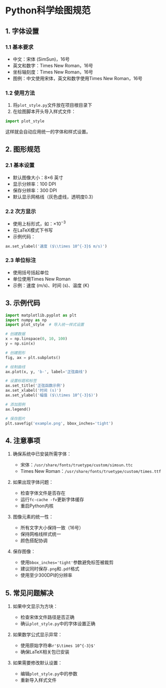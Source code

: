 # Python科学绘图规范

## 1. 字体设置

### 1.1 基本要求
- 中文：宋体 (SimSun)，16号
- 英文和数字：Times New Roman，16号
- 坐标轴刻度：Times New Roman，16号
- 图例：中文使用宋体，英文和数字使用Times New Roman，16号

### 1.2 使用方法
1. 将`plot_style.py`文件放在项目根目录下
2. 在绘图脚本开头导入样式文件：
```python
import plot_style
```
这样就会自动应用统一的字体和样式设置。

## 2. 图形规范

### 2.1 基本设置
- 默认图像大小：8×6 英寸
- 显示分辨率：100 DPI
- 保存分辨率：300 DPI
- 默认显示网格线（灰色虚线，透明度0.3）

### 2.2 次方显示
- 使用上标形式，如：$\times 10^{-3}$
- 在LaTeX模式下书写
- 示例代码：
```python
ax.set_ylabel('速度 ($\\times 10^{-3}$ m/s)')
```

### 2.3 单位标注
- 使用括号括起单位
- 单位使用Times New Roman
- 示例：速度 (m/s)、时间 (s)、温度 (K)

## 3. 示例代码

```python
import matplotlib.pyplot as plt
import numpy as np
import plot_style  # 导入统一样式设置

# 创建数据
x = np.linspace(0, 10, 100)
y = np.sin(x)

# 创建图形
fig, ax = plt.subplots()

# 绘制曲线
ax.plot(x, y, 'b-', label='正弦曲线')

# 设置标题和标签
ax.set_title('正弦函数示例')
ax.set_xlabel('时间 (s)')
ax.set_ylabel('幅值 ($\\times 10^{-3}$)')

# 添加图例
ax.legend()

# 保存图片
plt.savefig('example.png', bbox_inches='tight')
```

## 4. 注意事项

1. 确保系统中已安装所需字体：
   - 宋体：`/usr/share/fonts/truetype/custom/simsun.ttc`
   - Times New Roman：`/usr/share/fonts/truetype/custom/times.ttf`

2. 如果出现字体问题：
   - 检查字体文件是否存在
   - 运行`fc-cache -fv`更新字体缓存
   - 重启Python内核

3. 图像元素的统一性：
   - 所有文字大小保持一致（16号）
   - 保持网格线样式统一
   - 颜色搭配协调

4. 保存图像：
   - 使用`bbox_inches='tight'`参数避免标签被裁剪
   - 建议同时保存`.png`和`.pdf`格式
   - 使用至少300DPI的分辨率

## 5. 常见问题解决

1. 如果中文显示为方块：
   - 检查宋体文件路径是否正确
   - 确认`plot_style.py`中的字体设置正确

2. 如果数学公式显示异常：
   - 使用原始字符串`r'$\times 10^{-3}$'`
   - 确保LaTeX相关包已安装

3. 如果需要修改默认设置：
   - 编辑`plot_style.py`中的参数
   - 重新导入样式文件 